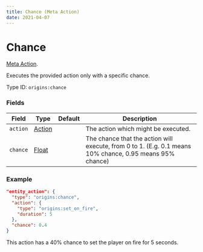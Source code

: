 ```yaml
---
title: Chance (Meta Action)
date: 2021-04-07
---
```

# Chance

[Meta Action](../meta_actions.md).

Executes the provided action only with a specific chance.

Type ID: `origins:chance`

### Fields

Field  | Type | Default | Description
-------|------|---------|-------------
`action` | [Action](../actions.md) | | The action which might be executed.
`chance` | [Float](../data_types/float.md) | | The chance that the action will execute, from 0 to 1. (E.g. 0.1 means 10% chance, 0.95 means 95% chance)

### Example

```json
"entity_action": {
  "type": "origins:chance",
  "action": {
    "type": "origins:set_on_fire",
    "duration": 5
  },
  "chance": 0.4
}
```

This action has a 40% chance to set the player on fire for 5 seconds.
